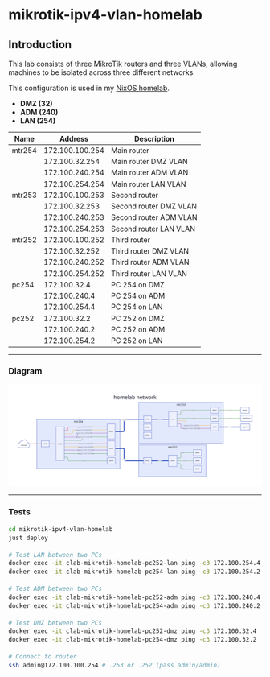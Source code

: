 # mikrotik-ipv4-vlan-homelab

## Introduction

This lab consists of three MikroTik routers and three VLANs, allowing machines
to be isolated across three different networks.

This configuration is used in my
[NixOS homelab](https://github.com/badele/nix-homelab).

- **DMZ (32)**
- **ADM (240)**
- **LAN (254)**

| Name   | Address         | Description            |
| ------ | --------------- | ---------------------- |
| mtr254 | 172.100.100.254 | Main router            |
|        | 172.100.32.254  | Main router DMZ VLAN   |
|        | 172.100.240.254 | Main router ADM VLAN   |
|        | 172.100.254.254 | Main router LAN VLAN   |
| mtr253 | 172.100.100.253 | Second router          |
|        | 172.100.32.253  | Second router DMZ VLAN |
|        | 172.100.240.253 | Second router ADM VLAN |
|        | 172.100.254.253 | Second router LAN VLAN |
| mtr252 | 172.100.100.252 | Third router           |
|        | 172.100.32.252  | Third router DMZ VLAN  |
|        | 172.100.240.252 | Third router ADM VLAN  |
|        | 172.100.254.252 | Third router LAN VLAN  |
| pc254  | 172.100.32.4    | PC 254 on DMZ          |
|        | 172.100.240.4   | PC 254 on ADM          |
|        | 172.100.254.4   | PC 254 on LAN          |
| pc252  | 172.100.32.2    | PC 252 on DMZ          |
|        | 172.100.240.2   | PC 252 on ADM          |
|        | 172.100.254.2   | PC 252 on LAN          |

---

### **Diagram**

![diagram](diagram.svg)

---

### **Tests**

```bash
cd mikrotik-ipv4-vlan-homelab
just deploy

# Test LAN between two PCs
docker exec -it clab-mikrotik-homelab-pc252-lan ping -c3 172.100.254.4
docker exec -it clab-mikrotik-homelab-pc254-lan ping -c3 172.100.254.2

# Test ADM between two PCs
docker exec -it clab-mikrotik-homelab-pc252-adm ping -c3 172.100.240.4
docker exec -it clab-mikrotik-homelab-pc254-adm ping -c3 172.100.240.2

# Test DMZ between two PCs
docker exec -it clab-mikrotik-homelab-pc252-dmz ping -c3 172.100.32.4
docker exec -it clab-mikrotik-homelab-pc254-dmz ping -c3 172.100.32.2

# Connect to router
ssh admin@172.100.100.254 # .253 or .252 (pass admin/admin)
```
